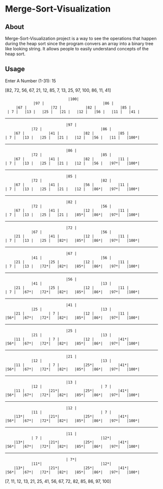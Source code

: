 # Merge-Sort-Visualization

## About

Merge-Sort-Visualization project is a way to see the operations that happen during the heap sort since the program convers an array into a binary tree like looking string. It allows people to easily understand concepts of the heap sort.
  
## Usage

Enter A Number (1-31):
15

[82, 72, 56, 67, 21, 12, 85, 7, 13, 25, 97, 100, 86, 11, 41]

                                 |100|                              
                 |97 |                           |86 |              
         |67 |           |72 |           |82 |           |85 |       
     | 7 |   |13 |   |25 |   |21 |   |12 |   |56 |   |11 |   |41 | 

--------------------------------------------------------------
                                |97 |                              
                |72 |                           |86 |              
        |67 |           |41 |           |82 |           |85 |      
    | 7 |   |13 |   |25 |   |21 |   |12 |   |56 |   |11 |   |100*|  
 
--------------------------------------------------------------

                                |86 |                              
                |72 |                           |85 |              
        |67 |           |41 |           |82 |           |11 |      
    | 7 |   |13 |   |25 |   |21 |   |12 |   |56 |   |97*|   |100*|  

--------------------------------------------------------------

                                |85 |                              
                |72 |                           |82 |              
        |67 |           |41 |           |56 |           |11 |      
    | 7 |   |13 |   |25 |   |21 |   |12 |   |86*|   |97*|   |100*|  

--------------------------------------------------------------

                                |82 |                              
                |72 |                           |56 |              
        |67 |           |41 |           |12 |           |11 |      
    | 7 |   |13 |   |25 |   |21 |   |85*|   |86*|   |97*|   |100*|  

--------------------------------------------------------------

                                |72 |                              
                |67 |                           |56 |              
        |21 |           |41 |           |12 |           |11 |      
    | 7 |   |13 |   |25 |   |82*|   |85*|   |86*|   |97*|   |100*|  

--------------------------------------------------------------

                                |67 |                              
                |41 |                           |56 |              
        |21 |           |25 |           |12 |           |11 |      
    | 7 |   |13 |   |72*|   |82*|   |85*|   |86*|   |97*|   |100*|  

--------------------------------------------------------------

                                |56 |                              
                |41 |                           |13 |              
        |21 |           |25 |           |12 |           |11 |      
    | 7 |   |67*|   |72*|   |82*|   |85*|   |86*|   |97*|   |100*|  

--------------------------------------------------------------

                                |41 |                              
                |25 |                           |13 |              
        |21 |           | 7 |           |12 |           |11 |      
    |56*|   |67*|   |72*|   |82*|   |85*|   |86*|   |97*|   |100*|  

--------------------------------------------------------------

                                |25 |                              
                |21 |                           |13 |              
        |11 |           | 7 |           |12 |           |41*|      
    |56*|   |67*|   |72*|   |82*|   |85*|   |86*|   |97*|   |100*|  

--------------------------------------------------------------

                                |21 |                              
                |12 |                           |13 |              
        |11 |           | 7 |           |25*|           |41*|      
    |56*|   |67*|   |72*|   |82*|   |85*|   |86*|   |97*|   |100*|  

--------------------------------------------------------------

                                |13 |                              
                |12 |                           | 7 |              
        |11 |           |21*|           |25*|           |41*|      
    |56*|   |67*|   |72*|   |82*|   |85*|   |86*|   |97*|   |100*|  

--------------------------------------------------------------

                                |12 |                              
                |11 |                           | 7 |              
        |13*|           |21*|           |25*|           |41*|      
    |56*|   |67*|   |72*|   |82*|   |85*|   |86*|   |97*|   |100*|  

--------------------------------------------------------------

                                |11 |                              
                | 7 |                           |12*|              
        |13*|           |21*|           |25*|           |41*|      
    |56*|   |67*|   |72*|   |82*|   |85*|   |86*|   |97*|   |100*|  

--------------------------------------------------------------

                                | 7*|                              
                |11*|                           |12*|              
        |13*|           |21*|           |25*|           |41*|      
    |56*|   |67*|   |72*|   |82*|   |85*|   |86*|   |97*|   |100*|  
    
[7, 11, 12, 13, 21, 25, 41, 56, 67, 72, 82, 85, 86, 97, 100]
